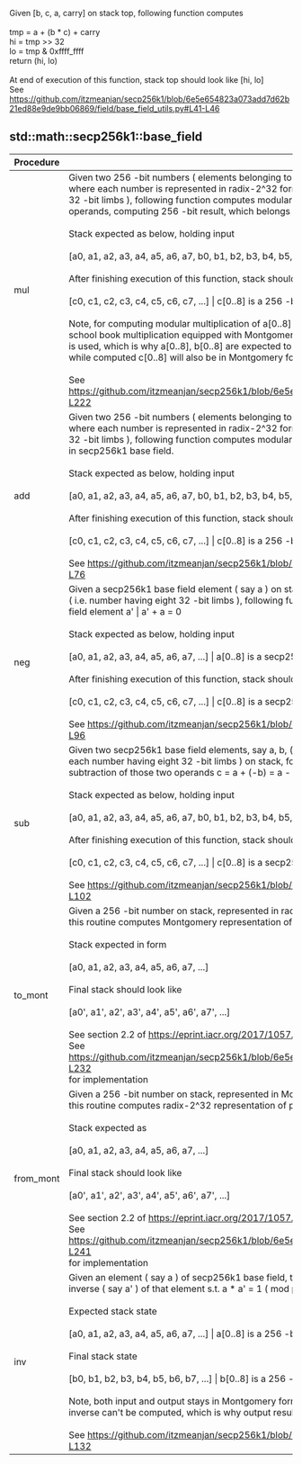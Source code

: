 Given [b, c, a, carry] on stack top, following function computes<br /><br />tmp = a + (b * c) + carry<br />hi = tmp >> 32<br />lo = tmp & 0xffff_ffff<br />return (hi, lo)<br /><br />At end of execution of this function, stack top should look like [hi, lo]<br />See https://github.com/itzmeanjan/secp256k1/blob/6e5e654823a073add7d62b21ed88e9de9bb06869/field/base_field_utils.py#L41-L46<br />


## std::math::secp256k1::base_field
| Procedure | Description |
| ----------- | ------------- |
| mul | Given two 256 -bit numbers ( elements belonging to secp256k1 base field ) on stack,<br />where each number is represented in radix-2^32 form ( i.e. each number having eight<br />32 -bit limbs ), following function computes modular multiplication of those two<br />operands, computing 256 -bit result, which belongs to secp256k1 base field.<br /><br />Stack expected as below, holding input<br /><br />[a0, a1, a2, a3, a4, a5, a6, a7, b0, b1, b2, b3, b4, b5, b6, b7, ...] \| a[0..8], b[0..8] are 256 -bit numbers<br /><br />After finishing execution of this function, stack should look like<br /><br />[c0, c1, c2, c3, c4, c5, c6, c7, ...] \| c[0..8] is a 256 -bit number<br /><br />Note, for computing modular multiplication of a[0..8] & b[0..8],<br />school book multiplication equipped with Montgomery reduction technique<br />is used, which is why a[0..8], b[0..8] are expected to be in Montgomery form,<br />while computed c[0..8] will also be in Montgomery form.<br /><br />See https://github.com/itzmeanjan/secp256k1/blob/6e5e654823a073add7d62b21ed88e9de9bb06869/field/base_field_utils.py#L101-L222<br /> |
| add | Given two 256 -bit numbers ( elements belonging to secp256k1 base field ) on stack,<br />where each number is represented in radix-2^32 form ( i.e. each number having eight<br />32 -bit limbs ), following function computes modular addition of those two operands,<br />in secp256k1 base field.<br /><br />Stack expected as below, holding input<br /><br />[a0, a1, a2, a3, a4, a5, a6, a7, b0, b1, b2, b3, b4, b5, b6, b7, ...] \| a[0..8], b[0..8] are 256 -bit numbers<br /><br />After finishing execution of this function, stack should look like<br /><br />[c0, c1, c2, c3, c4, c5, c6, c7, ...] \| c[0..8] is a 256 -bit number<br /><br />See https://github.com/itzmeanjan/secp256k1/blob/6e5e654823a073add7d62b21ed88e9de9bb06869/field/base_field.py#L57-L76<br /> |
| neg | Given a secp256k1 base field element ( say a ) on stack, represented in Montgomery form<br />( i.e. number having eight 32 -bit limbs ), following function negates it to<br />field element a' \| a' + a = 0<br /><br />Stack expected as below, holding input<br /><br />[a0, a1, a2, a3, a4, a5, a6, a7, ...] \| a[0..8] is a secp256k1 base field element<br /><br />After finishing execution of this function, stack should look like<br /><br />[c0, c1, c2, c3, c4, c5, c6, c7, ...] \| c[0..8] is a secp256k1 base field element<br /><br />See https://github.com/itzmeanjan/secp256k1/blob/6e5e654823a073add7d62b21ed88e9de9bb06869/field/base_field.py#L78-L96<br /> |
| sub | Given two secp256k1 base field elements, say a, b, ( represented in Montgomery form,<br />each number having eight 32 -bit limbs ) on stack, following function computes modular<br />subtraction of those two operands c = a + (-b) = a - b<br /><br />Stack expected as below, holding input<br /><br />[a0, a1, a2, a3, a4, a5, a6, a7, b0, b1, b2, b3, b4, b5, b6, b7, ...] \| a[0..8], b[0..8] are secp256k1 base field elements<br /><br />After finishing execution of this function, stack should look like<br /><br />[c0, c1, c2, c3, c4, c5, c6, c7, ...] \| c[0..8] is a secp256k1 base field element<br /><br />See https://github.com/itzmeanjan/secp256k1/blob/6e5e654823a073add7d62b21ed88e9de9bb06869/field/base_field.py#L98-L102<br /> |
| to_mont | Given a 256 -bit number on stack, represented in radix-2^32 form i.e. eight 32 -bit limbs,<br />this routine computes Montgomery representation of provided radix-2^32 number.<br /><br />Stack expected in form<br /><br />[a0, a1, a2, a3, a4, a5, a6, a7, ...]<br /><br />Final stack should look like<br /><br />[a0', a1', a2', a3', a4', a5', a6', a7', ...]<br /><br />See section 2.2 of https://eprint.iacr.org/2017/1057.pdf<br />See https://github.com/itzmeanjan/secp256k1/blob/6e5e654823a073add7d62b21ed88e9de9bb06869/field/base_field_utils.py#L225-L232<br />for implementation<br /> |
| from_mont | Given a 256 -bit number on stack, represented in Montgomery form i.e. eight 32 -bit limbs,<br />this routine computes radix-2^32 representation of provided u256 number.<br /><br />Stack expected as<br /><br />[a0, a1, a2, a3, a4, a5, a6, a7, ...]<br /><br />Final stack should look like<br /><br />[a0', a1', a2', a3', a4', a5', a6', a7', ...]<br /><br />See section 2.2 of https://eprint.iacr.org/2017/1057.pdf<br />See https://github.com/itzmeanjan/secp256k1/blob/6e5e654823a073add7d62b21ed88e9de9bb06869/field/base_field_utils.py#L235-L241<br />for implementation<br /> |
| inv | Given an element ( say a ) of secp256k1 base field, this routine computes multiplicative<br />inverse ( say a' ) of that element s.t. a * a' = 1 ( mod p ) \| p = secp256k1 base field prime<br /><br />Expected stack state<br /><br />[a0, a1, a2, a3, a4, a5, a6, a7, ...] \| a[0..8] is a 256 -bit number<br /><br />Final stack state<br /><br />[b0, b1, b2, b3, b4, b5, b6, b7, ...] \| b[0..8] is a 256 -bit number s.t. b = a^-1 ( mod p )<br /><br />Note, both input and output stays in Montgomery form. If 0 is input operand, then multiplicative<br />inverse can't be computed, which is why output result is also 0.<br /><br />See https://github.com/itzmeanjan/secp256k1/blob/37b339db3e03d24c2977399eb8896ef515ebb09b/field/base_field.py#L114-L132<br /> |
